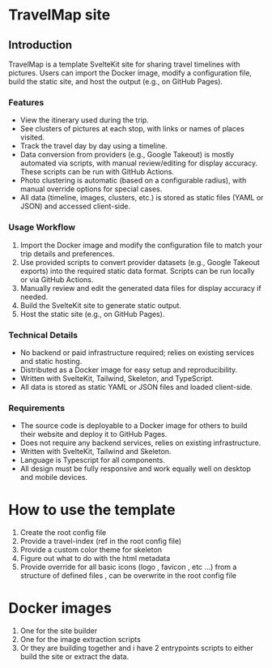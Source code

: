 # TravelMap site

## Introduction

TravelMap is a template SvelteKit site for sharing travel timelines with pictures. Users can import the Docker image, modify a configuration file, build the static site, and host the output (e.g., on GitHub Pages).

### Features

* View the itinerary used during the trip.
* See clusters of pictures at each stop, with links or names of places visited.
* Track the travel day by day using a timeline.
* Data conversion from providers (e.g., Google Takeout) is mostly automated via scripts, with manual review/editing for display accuracy. These scripts can be run with GitHub Actions.
* Photo clustering is automatic (based on a configurable radius), with manual override options for special cases.
* All data (timeline, images, clusters, etc.) is stored as static files (YAML or JSON) and accessed client-side.

### Usage Workflow

1. Import the Docker image and modify the configuration file to match your trip details and preferences.
2. Use provided scripts to convert provider datasets (e.g., Google Takeout exports) into the required static data format. Scripts can be run locally or via GitHub Actions.
3. Manually review and edit the generated data files for display accuracy if needed.
4. Build the SvelteKit site to generate static output.
5. Host the static site (e.g., on GitHub Pages).

### Technical Details

* No backend or paid infrastructure required; relies on existing services and static hosting.
* Distributed as a Docker image for easy setup and reproducibility.
* Written with SvelteKit, Tailwind, Skeleton, and TypeScript.
* All data is stored as static YAML or JSON files and loaded client-side.

### Requirements

* The source code is deployable to a Docker image for others to build their website and deploy it to GitHub Pages.
* Does not require any backend services, relies on existing infrastructure.
* Written with SvelteKit, Tailwind and Skeleton.
* Language is Typescript for all components.
* All design must be fully responsive and work equally well on desktop and mobile devices.










# How to use the template

1. Create the root config file
2. Provide a travel-index (ref in the root config file)
3. Provide a custom color theme for skeleton
4. Figure out what to do with the html metadata
5. Provide override for all basic icons (logo , favicon , etc ...) from a structure of defined files , can be overwrite in the root config file


# Docker images

1. One for the site builder
2. One for the image extraction scripts
3. Or they are building together and i have 2 entrypoints scripts to either build the site or extract the data.